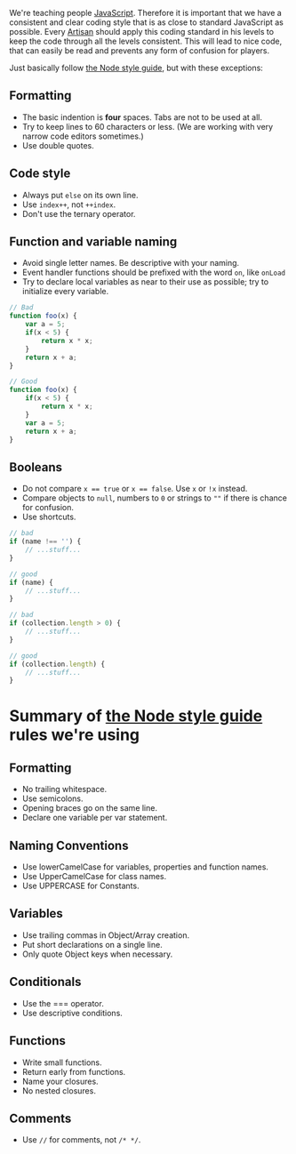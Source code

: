We're teaching people [JavaScript](http://en.wikipedia.org/wiki/JavaScript). Therefore it is important that we have a consistent and clear coding style that is as close to standard JavaScript as possible. Every [Artisan](http://www.codecombat.com/contribute/artisan) should apply this coding standard in his levels to keep the code through all the levels consistent. This will lead to nice code, that can easily be read and prevents any form of confusion for players.

Just basically follow [the Node style guide](https://github.com/felixge/node-style-guide), but with these exceptions:

## Formatting
* The basic indention is **four** spaces. Tabs are not to be used at all.
* Try to keep lines to 60 characters or less. (We are working with very narrow code editors sometimes.)
* Use double quotes.

## Code style
* Always put `else` on its own line.
* Use `index++`, not `++index`.
* Don't use the ternary operator.

## Function and variable naming
* Avoid single letter names. Be descriptive with your naming.
* Event handler functions should be prefixed with the word `on`, like `onLoad`
* Try to declare local variables as near to their use as possible; try to initialize every variable.
```javascript
// Bad
function foo(x) {
    var a = 5;
    if(x < 5) {
        return x * x;
    }
    return x + a;
}

// Good
function foo(x) {
    if(x < 5) {
        return x * x;
    }
    var a = 5;
    return x + a;
}
```

## Booleans
* Do not compare `x == true` or `x == false`. Use `x` or `!x` instead.
* Compare objects to `null`, numbers to `0` or strings to `""` if there is chance for confusion.
* Use shortcuts.
```javascript
// bad
if (name !== '') {
    // ...stuff...
}

// good
if (name) {
    // ...stuff...
}

// bad
if (collection.length > 0) {
    // ...stuff...
}

// good
if (collection.length) {
    // ...stuff...
}
```

# Summary of [the Node style guide](https://github.com/felixge/node-style-guide) rules we're using

## Formatting
* No trailing whitespace.
* Use semicolons.
* Opening braces go on the same line.
* Declare one variable per var statement.

## Naming Conventions
* Use lowerCamelCase for variables, properties and function names.
* Use UpperCamelCase for class names.
* Use UPPERCASE for Constants.

## Variables
* Use trailing commas in Object/Array creation.
* Put short declarations on a single line.
* Only quote Object keys when necessary.

## Conditionals
* Use the === operator.
* Use descriptive conditions.

## Functions
* Write small functions.
* Return early from functions.
* Name your closures.
* No nested closures.

## Comments
* Use `//` for comments, not `/* */`.